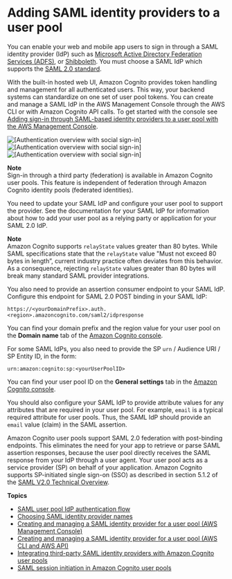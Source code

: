 # Adding SAML identity providers to a user pool<a name="cognito-user-pools-saml-idp"></a>

You can enable your web and mobile app users to sign in through a SAML identity provider \(IdP\) such as [Microsoft Active Directory Federation Services \(ADFS\)](https://msdn.microsoft.com/en-us/library/bb897402.aspx), or [Shibboleth](http://www.shibboleth.net/)\. You must choose a SAML IdP which supports the [SAML 2\.0 standard](http://saml.xml.org/saml-specifications)\.

With the built\-in hosted web UI, Amazon Cognito provides token handling and management for all authenticated users\. This way, your backend systems can standardize on one set of user pool tokens\. You can create and manage a SAML IdP in the AWS Management Console through the AWS CLI or with Amazon Cognito API calls\. To get started with the console see [Adding sign\-in through SAML\-based identity providers to a user pool with the AWS Management Console](https://docs.aws.amazon.com/cognito/latest/developerguide/cognito-user-pools-configuring-federation-with-saml-2-0-idp.html)\.

![\[Authentication overview with social sign-in\]](http://docs.aws.amazon.com/cognito/latest/developerguide/)![\[Authentication overview with social sign-in\]](http://docs.aws.amazon.com/cognito/latest/developerguide/)![\[Authentication overview with social sign-in\]](http://docs.aws.amazon.com/cognito/latest/developerguide/)

**Note**  
Sign\-in through a third party \(federation\) is available in Amazon Cognito user pools\. This feature is independent of federation through Amazon Cognito identity pools \(federated identities\)\.

You need to update your SAML IdP and configure your user pool to support the provider\. See the documentation for your SAML IdP for information about how to add your user pool as a relying party or application for your SAML 2\.0 IdP\.

**Note**  
Amazon Cognito supports `relayState` values greater than 80 bytes\. While SAML specifications state that the `relayState` value "Must not exceed 80 bytes in length”, current industry practice often deviates from this behavior\. As a consequence, rejecting `relayState` values greater than 80 bytes will break many standard SAML provider integrations\.

You also need to provide an assertion consumer endpoint to your SAML IdP\. Configure this endpoint for SAML 2\.0 POST binding in your SAML IdP:

```
https://<yourDomainPrefix>.auth.<region>.amazoncognito.com/saml2/idpresponse
```

You can find your domain prefix and the region value for your user pool on the **Domain name** tab of the [Amazon Cognito console](https://console.aws.amazon.com/cognito/home)\.

For some SAML IdPs, you also need to provide the SP `urn` / Audience URI / SP Entity ID, in the form:

```
urn:amazon:cognito:sp:<yourUserPoolID>
```

You can find your user pool ID on the **General settings** tab in the [Amazon Cognito console](https://console.aws.amazon.com/cognito/home)\.

You should also configure your SAML IdP to provide attribute values for any attributes that are required in your user pool\. For example, `email` is a typical required attribute for user pools\. Thus, the SAML IdP should provide an `email` value \(claim\) in the SAML assertion\.

Amazon Cognito user pools support SAML 2\.0 federation with post\-binding endpoints\. This eliminates the need for your app to retrieve or parse SAML assertion responses, because the user pool directly receives the SAML response from your IdP through a user agent\. Your user pool acts as a service provider \(SP\) on behalf of your application\. Amazon Cognito supports SP\-initiated single sign\-on \(SSO\) as described in section 5\.1\.2 of the [SAML V2\.0 Technical Overview](http://docs.oasis-open.org/security/saml/Post2.0/sstc-saml-tech-overview-2.0-cd-02.html#5.1.2.SP-Initiated%20SSO:%20%20Redirect/POST%20Bindings|outline)\.

**Topics**
+ [SAML user pool IdP authentication flow](cognito-user-pools-saml-idp-authentication.md)
+ [Choosing SAML identity provider names](cognito-user-pools-managing-saml-idp-naming.md)
+ [Creating and managing a SAML identity provider for a user pool \(AWS Management Console\)](cognito-user-pools-managing-saml-idp-console.md)
+ [Creating and managing a SAML identity provider for a user pool \(AWS CLI and AWS API\)](cognito-user-pools-managing-saml-idp-cli-api.md)
+ [Integrating third\-party SAML identity providers with Amazon Cognito user pools](cognito-user-pools-integrating-3rd-party-saml-providers.md)
+ [SAML session initiation in Amazon Cognito user pools](cognito-user-pools-SAML-session-initiation.md)